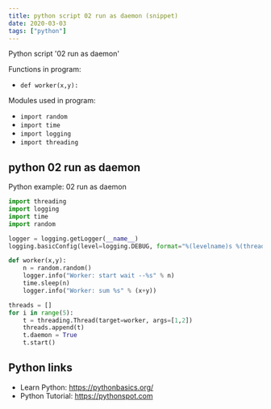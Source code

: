 ```yaml
---
title: python script 02 run as daemon (snippet)
date: 2020-03-03
tags: ["python"]
---
```

Python script '02 run as daemon'

Functions in program: 
* `def worker(x,y):`

Modules used in program: 
* `import random`
* `import time`
* `import logging`
* `import threading`

## python 02 run as daemon

Python example: 02 run as daemon

```python
import threading
import logging
import time
import random

logger = logging.getLogger(__name__)
logging.basicConfig(level=logging.DEBUG, format="%(levelname)s %(threadName)-10s %(message)s")

def worker(x,y):
    n = random.random()
    logger.info("Worker: start wait --%s" % n)
    time.sleep(n)
    logger.info("Worker: sum %s" % (x+y))

threads = []
for i in range(5):
    t = threading.Thread(target=worker, args=[1,2])
    threads.append(t)
    t.daemon = True
    t.start()


```

## Python links

- Learn Python: https://pythonbasics.org/
- Python Tutorial: https://pythonspot.com
